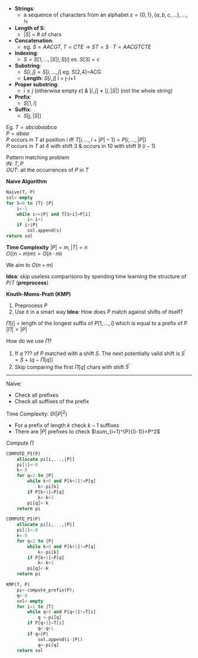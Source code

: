 - **Strings**:
	- a sequence of characters from an alphabet $\varepsilon=\left\lbrace 0,1 \right\rbrace, \left\lbrace a,b,c,\dots \right\rbrace,\dots,\mathbb{N}$ 
- **Length of S**:
	- $|S|$ = \# of chars
- **Concatenation**:
	- eg. $S=AACGT, T=CTE \to ST=S\cdot T=AACGTCTE$
- **Indexing**:
	- $S = S[1, ..., |S|], S[i]$  es. $S[3]=c$ 
- **Substring**:
	- $S[i,j]=S[i,\dots,j]$ eg. S\[2,4\]=ACG
	- **Length**: $S[i,j]$ l = j-i+1
- **Proper substring**:
	- $i\leq j$ (otherwise empty $\varepsilon$) & $[i,j]\neq[i,|S|]$ (not the whole string)
- **Prefix**:
	- $S[1,i]$
- **Suffix**:
	- $S[j,|S|]$

Eg.
$T=abcabaabca$ \
$P=abaa$ \
$P$ occurs in $T$ at position $i$ iff $T[i,\dots,i+|P|-1]=P\left[ i,\dots,|P| \right]$ \
$P$ occurs in $T$ at 4 with shift 3 & occurs in 10 with shift 9 ($i-1$)

Pattern matching problem \
*IN*: $T,P$ \
*OUT*: all the occurrences of $P$ in $T$

**Naive Algorithm**
```sql
Naive(T, P)
sol<-empty
for S=0 to |T|-|P|
	i<-1
	while i<=|P| and T[S+i]=P[i]
		i<-i+1
	if i>|P|
		sol.append(s)
return sol
```

**Time Complexity**
$|P|=m, |T|=n$ \
$O((n-m)m)=O(n\cdot m)$

We aim to $O(n+m)$

**Idea**: skip useless comparisons by spending time learning the structure of $P/T$ (**preprocess**)

**Knuth-Moms-Pratt (KMP)**
1. Preprocess $P$
2. Use it in a smart way
**Idea:** How does $P$ match against shifts of itself?

$\Pi[i]$ = length of the longest suffix of $P[1,\dots,i]$ which is equal to a prefix of P\
$|\Pi|=|P|$

How do we use $\Pi$?
1. If $q$ ??? of $P$ matched with a shift $S$. The next potentially valid shift is $S^{'}=S+(q-\Pi[q])$
2. Skip comparing the first $\Pi[q]$ chars with shift $S^{'}$

---

Naive:
- Check all prefixes
- Check all suffixes of the prefix

Time Complexity: $\Theta(|P|^2)$
- For a prefix of length $k$ check $k-1$ suffixes
- There are $|P|$ prefixes to check $\sum_{i=1}^{P}{(i-1)}=P^2$

Compute $\Pi$
```sql
COMPUTE_PI(P)
	allocate pi[i,...,|P|]
	pi[1]<-0
	k<-0
	for q=2 to |P|
		while k>0 and P[k+1]!=P[q]
			k<-pi[k]
		if P[k+1]=P[q]
			k<-k+1
		pi[q]<-k
	return pi

COMPUTE_PI(P)
	allocate pi[i,...,|P|]
	pi[1]<-0
	k<-0
	for q=2 to |P|
		while k>0 and P[k+1]!=P[q]
			k<-pi[k]
		if P[k+1]=P[q]
			k<-k+1
		pi[q]<-k
	return pi
```

```sql
KMP(T, P)
	pi<-compute_prefix(P);
	q<-0
	sol<-empty
	for i=1 to |T|
		while q>0 and P[q+1]!=T[i]
			q <-pi[q]
		if P[q+1]=T[i]
			q<-q+1
		if q=|P|
			sol.append(i-|P|)
			q<-pi[q]
	return sol

```